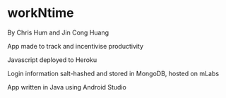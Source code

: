 # workNtime

By Chris Hum and Jin Cong Huang

App made to track and incentivise productivity

Javascript deployed to Heroku

Login information salt-hashed and stored in MongoDB, hosted on mLabs

App written in Java using Android Studio
